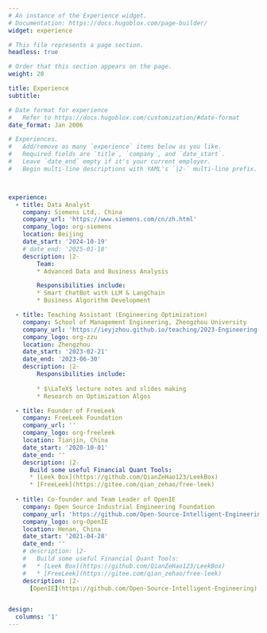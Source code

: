 ```yaml
---
# An instance of the Experience widget.
# Documentation: https://docs.hugoblox.com/page-builder/
widget: experience

# This file represents a page section.
headless: true

# Order that this section appears on the page.
weight: 20

title: Experience
subtitle:

# Date format for experience
#   Refer to https://docs.hugoblox.com/customization/#date-format
date_format: Jan 2006

# Experiences.
#   Add/remove as many `experience` items below as you like.
#   Required fields are `title`, `company`, and `date_start`.
#   Leave `date_end` empty if it's your current employer.
#   Begin multi-line descriptions with YAML's `|2-` multi-line prefix.



experience:
  - title: Data Analyst
    company: Siemens Ltd,. China
    company_url: 'https://www.siemens.com/cn/zh.html'
    company_logo: org-siemens
    location: Beijing
    date_start: '2024-10-19'
    # date_end: '2025-01-18'
    description: |2-
        Team: 
        * Advanced Data and Business Analysis

        Responsibilities include:
        * Smart ChatBot with LLM & LangChain
        * Business Algorithm Development

  - title: Teaching Assistant (Engineering Optimization)
    company: School of Management Engineering, Zhengzhou University
    company_url: 'https://ieyjzhou.github.io/teaching/2023-Engineering-Optimization'
    company_logo: org-zzu
    location: Zhengzhou
    date_start: '2023-02-21'
    date_end: '2023-06-30'
    description: |2-
        Responsibilities include:
        
        * $\LaTeX$ lecture notes and slides making
        * Research on Optimization Algos

  - title: Founder of FreeLeek
    company: FreeLeek Foundation
    company_url: ''
    company_logo: org-freeleek
    location: Tianjin, China
    date_start: '2020-10-01'
    date_end: ''
    description: |2-
      Build some useful Financial Quant Tools:
      * [Leek Box](https://github.com/QianZeHao123/LeekBox)
      * [FreeLeek](https://gitee.com/qian_zehao/free-leek)
  
  - title: Co-founder and Team Leader of OpenIE
    company: Open Source Industrial Engineering Foundation
    company_url: 'https://github.com/Open-Source-Intelligent-Engineering'
    company_logo: org-OpenIE
    location: Henan, China
    date_start: '2021-04-28'
    date_end: ''
    # description: |2-
    #   Build some useful Financial Quant Tools:
    #   * [Leek Box](https://github.com/QianZeHao123/LeekBox)
    #   * [FreeLeek](https://gitee.com/qian_zehao/free-leek)
    description: |2-
      [OpenIE](https://github.com/Open-Source-Intelligent-Engineering) aims to use both advanced computer technology and traditional engineering knowledge such as engineering control theory, optimization, electronics, mechanic and so on to make industry more efficiant and reliable.


design:
  columns: '1'
---
```

